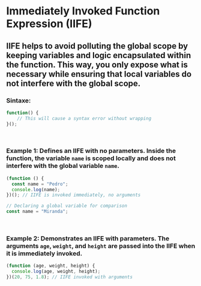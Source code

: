 # Immediately Invoked Function Expression (IIFE)

## IIFE helps to avoid polluting the global scope by keeping variables and logic encapsulated within the function. This way, you only expose what is necessary while ensuring that local variables do not interfere with the global scope.

### **Sintaxe**:

```javascript
function() {
    // This will cause a syntax error without wrapping
}();
```

</br>

### **Example 1**: Defines an IIFE with no parameters. Inside the function, the variable `name` is scoped locally and does not interfere with the global variable `name`.

```javascript
(function () {
  const name = "Pedro";
  console.log(name);
})(); // IIFE is invoked immediately, no arguments

// Declaring a global variable for comparison
const name = "Miranda";
```

</br>

### **Example 2**: Demonstrates an IIFE with parameters. The arguments `age`, `weight`, and `height` are passed into the IIFE when it is immediately invoked.

```javascript
(function (age, weight, height) {
  console.log(age, weight, height);
})(20, 75, 1.8); // IIFE invoked with arguments
```

